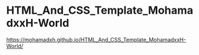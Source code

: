 # HTML_And_CSS_Template_MohamadxxH-World
https://mohamadxh.github.io/HTML_And_CSS_Template_MohamadxxH-World/
